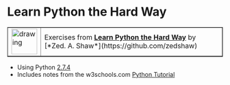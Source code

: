 # Learn Python the Hard Way

<table border="none">
  <tr>
    <td>
    <img src="https://cdn.iconscout.com/icon/free/png-256/python-14-569257.png"  alt="drawing" width="60vw" height="60vh"/>
    </td>
    <td>
      Exercises from <a href="http://learnpythonthehardway.org/"><b>Learn Python the Hard Way</b></a> by [*Zed. A. Shaw*](https://github.com/zedshaw)
    </td>
  </tr>
</table>

* Using Python [2.7.4](https://www.python.org/downloads/release/python-274/)
* Includes notes from the w3schools.com [Python Tutorial](https://www.w3schools.com/python/default.asp)


